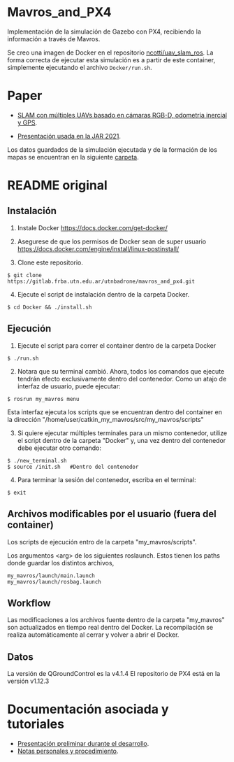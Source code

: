 # Mavros_and_PX4

Implementación de la simulación de Gazebo con PX4, recibiendo la información a través de Mavros.

Se creo una imagen de Docker en el repositorio [ncotti/uav_slam_ros](https://hub.docker.com/r/ncotti/uav_slam_ros). La forma correcta de ejecutar esta simulación es a partir de este container, simplemente ejecutando el archivo `Docker/run.sh`.

# Paper

* [SLAM con múltiples UAVs basado en cámaras RGB-D, odometrı́a inercial y GPS](https://www.researchgate.net/publication/359246340_SLAM_con_multiples_UAVs_basado_en_camaras_RGB-D_odometria_inercial_y_GPS).

* [Presentación usada en la JAR 2021](https://docs.google.com/presentation/d/1x5s9ssYrMX1Ae84zVlRfyac7R--dsn1KYMPbMbLxZDs/edit?usp=sharing).

Los datos guardados de la simulación ejecutada y de la formación de los mapas se encuentran en la siguiente [carpeta](https://drive.google.com/drive/folders/0B_pJsLitsr5LfkFnS3Jtc0I4S0lFeDg4V0g5cGZkSE9uWlo3N1paUWJ5Y2F4THJQREdZOFE?resourcekey=0-CHHLCWXkxk7UCQDFhNr7CQ&usp=sharing).


# README original

## Instalación

1. Instale Docker https://docs.docker.com/get-docker/

2. Asegurese de que los permisos de Docker sean de super usuario https://docs.docker.com/engine/install/linux-postinstall/

3. Clone este repositorio.

```
$ git clone https://gitlab.frba.utn.edu.ar/utnbadrone/mavros_and_px4.git
```

4. Ejecute el script de instalación dentro de la carpeta Docker.
```
$ cd Docker && ./install.sh
```

## Ejecución

1. Ejecute el script para correr el container dentro de la carpeta Docker
```
$ ./run.sh
```

2. Notara que su terminal cambió. Ahora, todos los comandos que ejecute tendrán efecto exclusivamente dentro del contenedor. Como un atajo de interfaz de usuario, puede ejecutar:
```
$ rosrun my_mavros menu
```
Esta interfaz ejecuta los scripts que se encuentran dentro del container en la dirección "/home/user/catkin_my_mavros/src/my_mavros/scripts"

3. Si quiere ejecutar múltiples terminales para un mismo contenedor, utilize el script dentro de la carpeta "Docker" y, una vez dentro del contenedor debe ejecutar otro comando:
```
$ ./new_terminal.sh
$ source /init.sh   #Dentro del contenedor
```

4. Para terminar la sesión del contenedor, escriba en el terminal:
```
$ exit
```

## Archivos modificables por el usuario (fuera del container)
Los scripts de ejecución entro de la carpeta "my_mavros/scripts".

Los argumentos \<arg\> de los siguientes roslaunch. Estos tienen los paths donde guardar los distintos archivos, 
```
my_mavros/launch/main.launch
my_mavros/launch/rosbag.launch
```

## Workflow
Las modificaciones a los archivos fuente dentro de la carpeta "my_mavros" son actualizados en tiempo real dentro del Docker. La recompilación se realiza automáticamente al cerrar y volver a abrir el Docker.


## Datos
La versión de QGroundControl es la v4.1.4
El repositorio de PX4 está en la versión v1.12.3


# Documentación asociada y tutoriales

* [Presentación preliminar durante el desarrollo](https://docs.google.com/presentation/d/1lf9ulUvPaXQ3endR7WBigufnUrq0UwUEo1p6Jdc3DFk/edit?usp=sharing).
* [Notas personales y procedimiento](https://docs.google.com/document/d/1Vr04PHfXOuKhL9fF234AD3sMrTv1CPQf3MXd9ldpw_c/edit?usp=sharing).